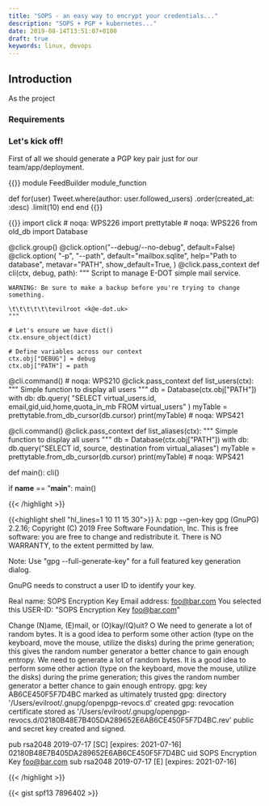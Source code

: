 ```yaml
---
title: "SOPS - an easy way to encrypt your credentials..."
description: "SOPS + PGP + kubernetes..."
date: 2019-08-14T13:51:07+0100
draft: true
keywords: linux, devops
---
```


## Introduction

As the project

### Requirements

### Let's kick off!

First of all we should generate a PGP key pair just for our team/app/deployment.

{{<highlight ruby>}}
module FeedBuilder
  module_function

  def for(user)
    Tweet.where(author: user.followed_users)
         .order(created_at: :desc)
         .limit(10)
  end
end
{{</highlight>}}

{{<highlight python>}}
import click  # noqa: WPS226
import prettytable  # noqa: WPS226
from old_db import Database


@click.group()
@click.option("--debug/--no-debug", default=False)
@click.option(
    "-p",
    "--path",
    default="mailbox.sqlite",
    help="Path to database",
    metavar="PATH",
    show_default=True,
)
@click.pass_context
def cli(ctx, debug, path):
    """
    Script to manage E-DOT simple mail service.

    WARNING: Be sure to make a backup before you're trying to change something.

    \t\t\t\t\t\tevilroot <k@e-dot.uk>
    """

    # Let's ensure we have dict()
    ctx.ensure_object(dict)

    # Define variables across our context
    ctx.obj["DEBUG"] = debug
    ctx.obj["PATH"] = path


@cli.command()  # noqa: WPS210
@click.pass_context
def list_users(ctx):
    """
    Simple function to display all users
    """
    db = Database(ctx.obj["PATH"])
    with db:
        db.query(
            "SELECT virtual_users.id, email,gid,uid,home,quota_in_mb FROM virtual_users"
        )
        myTable = prettytable.from_db_cursor(db.cursor)
        print(myTable)  # noqa: WPS421


@cli.command()
@click.pass_context
def list_aliases(ctx):
    """
    Simple function to display all users
    """
    db = Database(ctx.obj["PATH"])
    with db:
        db.query("SELECT id, source, destination from virtual_aliases")
        myTable = prettytable.from_db_cursor(db.cursor)
        print(myTable)  # noqa: WPS421


def main():
    cli()


if __name__ == "__main__":
    main()

{{< /highlight >}}

{{<highlight shell "hl_lines=1 10 11 15 30">}}
λ: pgp --gen-key
gpg (GnuPG) 2.2.16; Copyright (C) 2019 Free Software Foundation, Inc.
This is free software: you are free to change and redistribute it.
There is NO WARRANTY, to the extent permitted by law.

Note: Use "gpg --full-generate-key" for a full featured key generation dialog.

GnuPG needs to construct a user ID to identify your key.

Real name: SOPS Encryption Key
Email address: foo@bar.com
You selected this USER-ID:
    "SOPS Encryption Key <foo@bar.com>"

Change (N)ame, (E)mail, or (O)kay/(Q)uit? O
We need to generate a lot of random bytes. It is a good idea to perform
some other action (type on the keyboard, move the mouse, utilize the
disks) during the prime generation; this gives the random number
generator a better chance to gain enough entropy.
We need to generate a lot of random bytes. It is a good idea to perform
some other action (type on the keyboard, move the mouse, utilize the
disks) during the prime generation; this gives the random number
generator a better chance to gain enough entropy.
gpg: key AB6CE450F5F7D4BC marked as ultimately trusted
gpg: directory '/Users/evilroot/.gnupg/openpgp-revocs.d' created
gpg: revocation certificate stored as '/Users/evilroot/.gnupg/openpgp-revocs.d/02180B48E7B405DA289652E6AB6CE450F5F7D4BC.rev'
public and secret key created and signed.

pub   rsa2048 2019-07-17 [SC] [expires: 2021-07-16]
      02180B48E7B405DA289652E6AB6CE450F5F7D4BC
uid                      SOPS Encryption Key <foo@bar.com>
sub   rsa2048 2019-07-17 [E] [expires: 2021-07-16]


{{< /highlight >}}

{{< gist spf13 7896402 >}}
